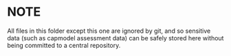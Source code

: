 # NOTE

All files in this folder except this one are ignored by git, and so sensitive data (such as capmodel assessment data) can be safely stored here without being committed to a central repository.